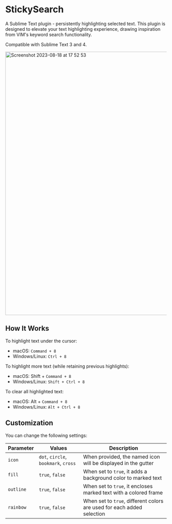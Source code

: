 # StickySearch

A Sublime Text plugin - persistently highlighting selected text. This plugin is designed
to elevate your text highlighting experience, drawing inspiration from VIM's keyword search functionality.

Compatible with Sublime Text 3 and 4.

<img width="822" alt="Screenshot 2023-08-18 at 17 52 53" src="https://github.com/vim-zz/StickySearch/assets/50141/74d6744b-8f53-4b90-9396-d7e44d280970">

## How It Works

To highlight text under the cursor:

- macOS: `Command + 8`
- Windows/Linux: `Ctrl + 8`

To highlight more text (while retaining previous highlights):

- macOS: Shift + `Command + 8`
- Windows/Linux: `Shift + Ctrl + 8`

To clear all highlighted text:

- macOS: Alt + `Command + 8`
- Windows/Linux: `Alt + Ctrl + 8`

## Customization

You can change the following settings:

| Parameter | Values                              | Description                                         |
|-----------|-------------------------------------|-----------------------------------------------------|
| `icon`    | `dot`, `circle`, `bookmark`, `cross`| When provided, the named icon will be displayed in the gutter |
| `fill`    | `true`, `false`                     | When set to `true`, it adds a background color to marked text |
| `outline` | `true`, `false`                     | When set to `true`, it encloses marked text with a colored frame |
| `rainbow` | `true`, `false`                     | When set to `true`, different colors are used for each added selection |
